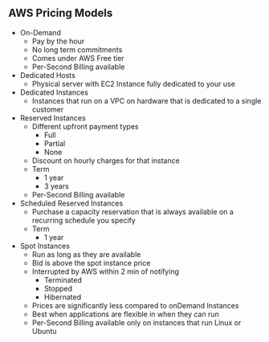 ## AWS Pricing Models

- On-Demand
	- Pay by the hour
	- No long term commitments
	- Comes under AWS Free tier 
	- Per-Second Billing available
- Dedicated Hosts
	- Physical server with EC2 Instance fully dedicated to your use
- Dedicated Instances
	- Instances that run on a VPC on hardware that is dedicated to a single customer
- Reserved Instances
	- Different upfront payment types
		- Full
		- Partial
		- None
	- Discount on hourly charges for that instance
	- Term
		- 1 year
		- 3 years
	- Per-Second Billing available
- Scheduled Reserved Instances
	- Purchase a capacity reservation that is always available on a recurring schedule you specify
	- Term 
		- 1 year
- Spot Instances
	- Run as long as they are available
	- Bid is above the spot instance price
	- Interrupted by AWS within 2 min of notifying
		- Terminated
		- Stopped
		- Hibernated
	- Prices are significantly less compared to onDemand Instances
	- Best when applications are flexible in when they can run
	- Per-Second Billing available only on instances that run Linux or Ubuntu